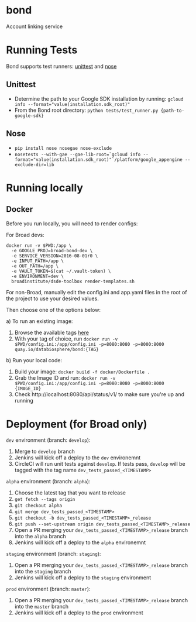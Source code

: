 # bond
Account linking service

# Running Tests

Bond supports test runners: [unittest](https://docs.python.org/2/library/unittest.html) and 
[nose](https://github.com/Trii/NoseGAE) 

## Unittest

* Determine the path to your Google SDK installation by running: `gcloud info --format="value(installation.sdk_root)"`
* From the Bond root directory: `python tests/test_runner.py {path-to-google-sdk}`

## Nose
* `pip install nose nosegae nose-exclude`
* ```nosetests --with-gae --gae-lib-root=`gcloud info --format="value(installation.sdk_root)"`/platform/google_appengine --exclude-dir=lib```

# Running locally

## Docker

Before you run locally, you will need to render configs:

For Broad devs:

```
docker run -v $PWD:/app \
  -e GOOGLE_PROJ=broad-bond-dev \
  -e SERVICE_VERSION=2016-08-01r0 \
  -e INPUT_PATH=/app \
  -e OUT_PATH=/app \
  -e VAULT_TOKEN=$(cat ~/.vault-token) \
  -e ENVIRONMENT=dev \
  broadinstitute/dsde-toolbox render-templates.sh
```
  
For non-Broad, manually edit the config.ini and app.yaml files in the root of the project to use your desired values.

Then choose one of the options below:

a) To run an existing image:

1) Browse the available tags [here](https://quay.io/repository/databiosphere/bond?tag=latest&tab=tags)
2) With your tag of choice, run `docker run -v $PWD/config.ini:/app/config.ini -p=8080:8080 -p=8000:8000 quay.io/databiosphere/bond:{TAG}`

b) Run your local code:

1) Build your image: `docker build -f docker/Dockerfile .`
2) Grab the Image ID and run: `docker run -v $PWD/config.ini:/app/config.ini -p=8080:8080 -p=8000:8000 {IMAGE_ID}`
3) Check http://localhost:8080/api/status/v1/ to make sure you're up and running

# Deployment (for Broad only)

`dev` environment (branch: `develop`):
1) Merge to `develop` branch
2) Jenkins will kick off a deploy to the `dev` environemnt
3) CircleCI will run unit tests against `develop`. If tests pass, `develop` will be tagged with the tag name `dev_tests_passed_<TIMESTAMP>`

`alpha` environment (branch: `alpha`):
1) Choose the latest tag that you want to release
2) `get fetch --tags origin`
3) `git checkout alpha`
4) `git merge dev_tests_passed_<TIMESTAMP>`
5) `git checkout -b dev_tests_passed_<TIMESTAMP>_release`
6) `git push --set-upstream origin dev_tests_passed_<TIMESTAMP>_release`
7) Open a PR merging your `dev_tests_passed_<TIMESTAMP>_release` branch into the `alpha` branch
8) Jenkins will kick off a deploy to the `alpha` environemnt


`staging` environment (branch: `staging`):
1) Open a PR merging your `dev_tests_passed_<TIMESTAMP>_release` branch into the `staging` branch
2) Jenkins will kick off a deploy to the `staging` environment

`prod` environment (branch: `master`):
1) Open a PR merging your `dev_tests_passed_<TIMESTAMP>_release` branch into the `master` branch
2) Jenkins will kick off a deploy to the `prod` environment

